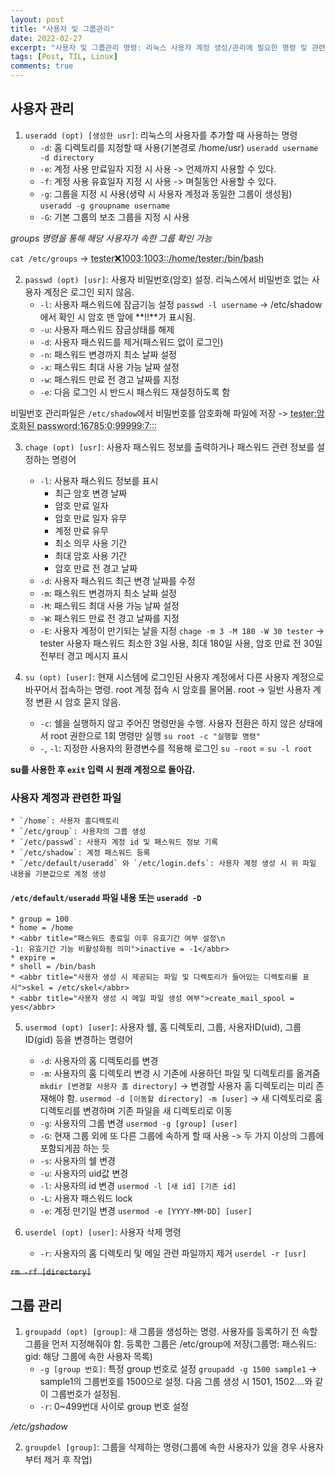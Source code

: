 ```yaml
---
layout: post
title: "사용자 및 그룹관리"
date: 2022-02-27
excerpt: "사용자 및 그룹관리 명령: 리눅스 사용자 계정 생성/관리에 필요한 명령 및 관련 디렉토리 파일, 그룹 관리를 위한 명령을 학습"
tags: [Post, TIL, Linux]
comments: true
---
```


## 사용자 관리

1. `useradd (opt) [생성한 usr]`: 리눅스의 사용자를 추가할 때 사용하는 명령
    * `-d`: 홈 디렉토리를 지정할 때 사용(기본경로 /home/usr)
    `useradd username -d directory`
    * `-e`: 계정 사용 만료일자 지정 시 사용 -> 언제까지 사용할 수 있다.
    * `-f`: 계정 사용 유효일자 지정 시 사용 -> 며칠동안 사용할 수 있다.
    * `-g`: 그룹을 지정 시 사용(생략 시 사용자 계정과 동일한 그룹이 생성됨)
        `useradd -g groupname username`
    * `-G`: 기본 그룹의 보조 그룹을 지정 시 사용
  
_groups 명령을 통해 해당 사용자가 속한 그룹 확인 가능_
  
`cat /etc/groups` -> 
<abbr title="사용자계정명: 암호: 사용자 uid: 그룹 id: 사용자 정보 설명: 사용자 홈 디렉토리: 로그인 쉘">tester:x:1003:1003::/home/tester:/bin/bash</abbr>

2. `passwd (opt) [usr]`: 사용자 비밀번호(암호) 설정. 리눅스에서 비밀번호 없는 사용자 계정은 로그인 되지 않음.
    * `-l`: 사용자 패스워드에 잠금기능 설정
        `passwd -l username` -> /etc/shadow에서 확인 시 암호 맨 앞에 **!!**가 표시됨.
    * `-u`: 사용자 패스워드 잠금상태를 해제
    * `-d`: 사용자 패스워드를 제거(패스워드 없이 로그인)
    * `-n`: 패스워드 변경까지 최소 날짜 설정
    * `-x`: 패스워드 최대 사용 가능 날짜 설정
    * `-w`: 패스워드 만료 전 경고 날짜를 지정
    * `-e`: 다음 로그인 시 반드시 패스워드 재설정하도록 함
  
비밀번호 관리파일은 `/etc/shadow`에서 비밀번호를 암호화해 파일에 저장 -> 
<abbr title="사용자명: 비밀번호: 최근 패스워드 변경일(1970.01.01 이후 경과일 수): 패스워드 최소 사용일(0 -> 언제라도 변경 가능. 3 -> 3일 후부터 변경 가능): 암호 최대 사용 기간(99999 -> 암호 사용기간 제한 없음): 암호 사용 기간 만료 7일전 사용자에게 암호 변경 권고">tester:암호화된 password:16785:0:99999:7:::</abbr>

3. `chage (opt) [usr]`: 사용자 패스워드 정보를 출력하거나 패스워드 관련 정보를 설정하는 명령어
    * `-l`: 사용자 패스워드 정보를 표시
        * 최근 암호 변경 날짜
        * 암호 만료 일자
        * 암호 만료 일자 유무
        * 계정 만료 유무
        * 최소 의무 사용 기간
        * 최대 암호 사용 기간
        * 암호 만료 전 경고 날짜
    * `-d`: 사용자 패스워드 최근 변경 날짜를 수정
    * `-m`: 패스워드 변경까지 최소 날짜 설정
    * `-M`: 패스워드 최대 사용 가능 날짜 설정
    * `-W`: 패스워드 만료 전 경고 날짜를 지정
    * `-E`: 사용자 계정이 만기되는 날을 지정
        `chage -m 3 -M 180 -W 30 tester` -> tester 사용자 패스워드 최소한 3일 사용, 최대 180일 사용, 암호 만료 전 30일 전부터 경고 메시지 표시

4. `su (opt) [user]`: 현재 시스템에 로그인된 사용자 계정에서 다른 사용자 계정으로 바꾸어서 접속하는 명령. root 계정 접속 시 암호를 물어봄. root -> 일반 사용자 계정 변환 시 암호 묻지 않음.
    * `-c`: 쉘을 실행하지 않고 주어진 명령만을 수행. 사용자 전환은 하지 않은 상태에서 root 권한으로 1회 명령만 실행
        `su root -c "실행할 명령"`
    * `-`, `-l`: 지정한 사용자의 환경변수를 적용해 로그인
        `su -root` = `su -l root`
  
**su를 사용한 후 `exit` 입력 시 원래 계정으로 돌아감.**

### 사용자 계정과 관련한 파일
    * `/home`: 사용자 홈디렉토리
    * `/etc/group`: 사용자의 그룹 생성
    * `/etc/passwd`: 사용자 계정 id 및 패스워드 정보 기록
    * `/etc/shadow`: 계정 패스워드 등록
    * `/etc/default/useradd` 와 `/etc/login.defs`: 사용자 계정 생성 시 위 파일 내용을 기본값으로 계정 생성

#### `/etc/default/useradd` 파일 내용 또는 `useradd -D`
    * group = 100
    * home = /home
    * <abbr title="패스워드 종료일 이후 유효기간 여부 설정\n
    -1: 유효기간 기능 비활성화됨 의미">inactive = -1</abbr>
    * expire = 
    * shell = /bin/bash
    * <abbr title="사용자 생성 시 제공되는 파일 및 디렉토리가 들어있는 디렉토리를 표시">skel = /etc/skel</abbr>
    * <abbr title="사용자 생성 시 메일 파일 생성 여부">create_mail_spool = yes</abbr>

5. `usermod (opt) [user]`: 사용자 쉘, 홈 디렉토리, 그룹, 사용자ID(uid), 그룹ID(gid) 등을 변경하는 명령어
    * `-d`: 사용자의 홈 디렉토리를 변경
    * `-m`: 사용자의 홈 디렉토리 변경 시 기존에 사용하던 파일 및 디렉토리를 옮겨줌
        `mkdir [변경할 사용자 홈 directory]` -> 변경할 사용자 홈 디렉토리는 미리 존재해야 함.
        `usermod -d [이동할 directory] -m [user]` -> 새 디렉토리로 홈 디렉토리를 변경하며 기존 파일을 새 디렉토리로 이동
    * `-g`: 사용자의 그룹 변경
        `usermod -g [group] [user]`
    * `-G`: 현재 그룹 외에 또 다른 그룹에 속하게 할 때 사용 -> 두 가지 이상의 그룹에 포함되게끔 하는 듯
    * `-s`: 사용자의 쉘 변경
    * `-u`: 사용자의 uid값 변경
    * `-l`: 사용자의 id 변경
        `usermod -l [새 id] [기존 id]`
    * `-L`: 사용자 패스워드 lock
    * `-e`: 계정 만기일 변경
        `usermod -e [YYYY-MM-DD] [user]`

6. `userdel (opt) [user]`: 사용자 삭제 명령
    * `-r`: 사용자의 홈 디렉토리 및 메일 관련 파일까지 제거
        `userdel -r [usr]`
  
~~`rm -rf [directory]`~~

## 그룹 관리

1. `groupadd (opt) [group]`: 새 그룹을 생성하는 명령. 사용자를 등록하기 전 속할 그룹을 먼저 지정해줘야 함. 등록한 그룹은 /etc/group에 저장(그룹명: 패스워드: gid: 해당 그룹에 속한 사용자 목록)
    * `-g [group 번호]`: 특정 group 번호로 설정
        `groupadd -g 1500 sample1` -> sample1의 그룹번호를 1500으로 설정. 다음 그룹 생성 시 1501, 1502....와 같이 그룹번호가 설정됨.
    * `-r`: 0~499번대 사이로 group 번호 설정
  
_/etc/gshadow_

2. `groupdel [group]`: 그룹을 삭제하는 명령(그룹에 속한 사용자가 있을 경우 사용자부터 제거 후 작업)